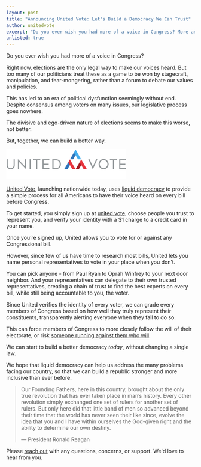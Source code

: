 ```yaml
---
layout: post
title: "Announcing United Vote: Let's Build a Democracy We Can Trust"
author: unitedvote
excerpt: "Do you ever wish you had more of a voice in Congress? More and more of today’s politicians treat elections as a game to be won by stagecraft, manipulation, and fear-mongering rather than a forum to debate our values and policies. But, together, we can build a better way."
unlisted: true
---
```


Do you ever wish you had more of a voice in Congress?

Right now, elections are the only legal way to make our voices heard. But too many of our politicians treat these as a game to be won by stagecraft, manipulation, and fear-mongering, rather than a forum to debate our values and policies.

This has led to an era of political dysfunction seemingly without end. Despite consensus among voters on many issues, our legislative process goes nowhere.

The divisive and ego-driven nature of elections seems to make this worse, not better.

But, together, we can build a better way.

[<img src="/assets/article_images/2017-11-06-announcing-united-vote/united-vote-logo-100px.png" alt="" style="height: 80px;">](https://united.vote)

[United Vote](https://united.vote), launching nationwide today, uses [liquid democracy](https://blog.united.vote/2016/09/21/what-is-liquid-democracy/) to provide a simple process for all Americans to have their voice heard on every bill before Congress.

To get started, you simply sign up at [united.vote](https://united.vote), choose people you trust to represent you, and verify your identity with a $1 charge to a credit card in your name.

Once you’re signed up, United allows you to vote for or against any Congressional bill.

However, since few of us have time to research most bills, United lets you name personal representatives to vote in your place when you don’t.

You can pick anyone - from Paul Ryan to Oprah Winfrey to your next door neighbor. And your representatives can delegate to their own trusted representatives, creating a chain of trust to find the best experts on every bill, while still being accountable to you, the voter.

Since United verifies the identity of every voter, we can grade every members of Congress based on how well they truly represent their constituents, transparently alerting everyone when they fail to do so.

This can force members of Congress to more closely follow the will of their electorate, or risk [someone running against them who will](https://blog.united.vote/2017/07/04/running-liquid-democracy-candidates/).

We can start to build a better democracy *today*, without changing a single law.

We hope that liquid democracy can help us address the many problems facing our country, so that we can build a republic stronger and more inclusive than ever before.

> Our Founding Fathers, here in this country, brought about the only true revolution that has ever taken place in man’s history. Every other revolution simply exchanged one set of rulers for another set of rulers. But only here did that little band of men so advanced beyond their time that the world has never seen their like since, evolve the idea that you and I have within ourselves the God-given right and the ability to determine our own destiny.
>
> — President Ronald Reagan

Please [reach out](mailto:help@united.vote) with any questions, concerns, or support. We'd love to hear from you.
